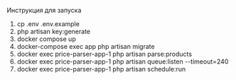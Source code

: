 Инструкция для запуска 
1. cp .env .env.example
2. php artisan key:generate
3. docker compose up
4. docker-compose exec app php artisan migrate
5. docker exec price-parser-app-1 php artisan parse:products
6. docker exec price-parser-app-1 php artisan queue:listen --timeout=240
7. docker exec price-parser-app-1 php artisan schedule:run
